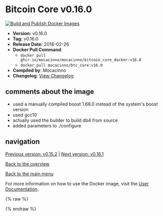 # Bitcoin Core v0.16.0

[![Build and Publish Docker Images](https://github.com/mocacinno/bitcoin_core_docker/actions/workflows/build-and-publish.yml/badge.svg?branch=v16.0)](https://github.com/mocacinno/bitcoin_core_docker/actions/workflows/build-and-publish.yml)

- **Version:** v0.16.0
- **Tag:** v0.16.0
- **Release Date:** 2018-02-26
- **Docker Pull Command**:
  - `docker pull ghcr.io/mocacinno/mocacinno/bitcoin_core_docker:v16.0`
  - `docker pull mocacinno/btc_core:v16.0`
- **Compiled by**: Mocacinno
- **Changelog**: [View Changelog](https://github.com/bitcoin/bitcoin/blob/v0.16.0/doc/release-notes.md)

## comments about the image

- used a manually compiled boost 1.66.0 instead of the system's boost version
- used gcc10
- actually used the builder to build db4 from source
- added parameters to ./configure

## navigation

[Previous version: v0.15.2](./v15.2.md) | [Next version: v0.16.1](./v16.1.md)

[Back to the overview](./Readme.md)

[Back to the main menu](../Readme.md)

For more information on how to use the Docker image, visit the [User Documentation](../userdocs/Readme.md).

<!-- Google tag (gtag.js) -->
{% raw %}
<script async src="https://www.googletagmanager.com/gtag/js?id=G-BPC6NC6FF9"></script>
<script>
  window.dataLayer = window.dataLayer || [];
  function gtag(){dataLayer.push(arguments);}
  gtag('js', new Date());
  gtag('config', 'G-BPC6NC6FF9');
</script>
{% endraw %}
